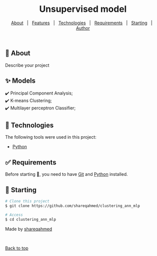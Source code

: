 <h1 align="center">Unsupervised model</h1>



<p align="center">
  <a href="#dart-about">About</a> &#xa0; | &#xa0; 
  <a href="#sparkles-features">Features</a> &#xa0; | &#xa0;
  <a href="#rocket-technologies">Technologies</a> &#xa0; | &#xa0;
  <a href="#white_check_mark-requirements">Requirements</a> &#xa0; | &#xa0;
  <a href="#checkered_flag-starting">Starting</a> &#xa0; | &#xa0;
  <a href="https://github.com/shareqahmed" target="_blank">Author</a>
</p>

<br>

## :dart: About ##

Describe your project

## :sparkles: Models ##

:heavy_check_mark: Principal Component Analysis;\
:heavy_check_mark: K-means Clustering;\
:heavy_check_mark: Multilayer perceptron Classifier;

## :rocket: Technologies ##

The following tools were used in this project:

- [Python](https://www.python.org/)


## :white_check_mark: Requirements ##

Before starting :checkered_flag:, you need to have [Git](https://git-scm.com) and [Python](https://www.python.org/) installed.

## :checkered_flag: Starting ##

```bash
# Clone this project
$ git clone https://github.com/shareqahmed/clustering_ann_mlp

# Access
$ cd clustering_ann_mlp

```

Made by <a href="https://github.com/shareqahmed" target="_blank">shareqahmed</a>

&#xa0;

<a href="#top">Back to top</a>
